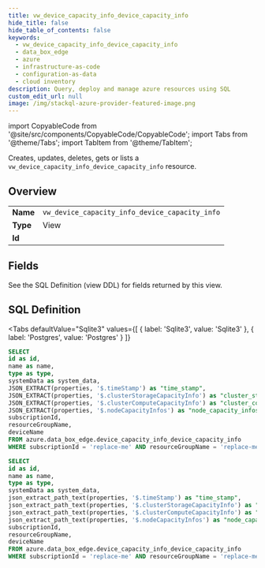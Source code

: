 ```yaml
--- 
title: vw_device_capacity_info_device_capacity_info
hide_title: false
hide_table_of_contents: false
keywords:
  - vw_device_capacity_info_device_capacity_info
  - data_box_edge
  - azure
  - infrastructure-as-code
  - configuration-as-data
  - cloud inventory
description: Query, deploy and manage azure resources using SQL
custom_edit_url: null
image: /img/stackql-azure-provider-featured-image.png
---
```


import CopyableCode from '@site/src/components/CopyableCode/CopyableCode';
import Tabs from '@theme/Tabs';
import TabItem from '@theme/TabItem';

Creates, updates, deletes, gets or lists a <code>vw_device_capacity_info_device_capacity_info</code> resource.

## Overview
<table><tbody>
<tr><td><b>Name</b></td><td><code>vw_device_capacity_info_device_capacity_info</code></td></tr>
<tr><td><b>Type</b></td><td>View</td></tr>
<tr><td><b>Id</b></td><td><CopyableCode code="azure.data_box_edge.vw_device_capacity_info_device_capacity_info" /></td></tr>
</tbody></table>

## Fields

See the SQL Definition (view DDL) for fields returned by this view.

## SQL Definition

<Tabs
defaultValue="Sqlite3"
values={[
{ label: 'Sqlite3', value: 'Sqlite3' },
{ label: 'Postgres', value: 'Postgres' }
]}
>
<TabItem value="Sqlite3">

```sql
SELECT
id as id,
name as name,
type as type,
systemData as system_data,
JSON_EXTRACT(properties, '$.timeStamp') as "time_stamp",
JSON_EXTRACT(properties, '$.clusterStorageCapacityInfo') as "cluster_storage_capacity_info",
JSON_EXTRACT(properties, '$.clusterComputeCapacityInfo') as "cluster_compute_capacity_info",
JSON_EXTRACT(properties, '$.nodeCapacityInfos') as "node_capacity_infos",
subscriptionId,
resourceGroupName,
deviceName
FROM azure.data_box_edge.device_capacity_info_device_capacity_info
WHERE subscriptionId = 'replace-me' AND resourceGroupName = 'replace-me' AND deviceName = 'replace-me';
```

</TabItem>
<TabItem value="Postgres">

```sql
SELECT
id as id,
name as name,
type as type,
systemData as system_data,
json_extract_path_text(properties, '$.timeStamp') as "time_stamp",
json_extract_path_text(properties, '$.clusterStorageCapacityInfo') as "cluster_storage_capacity_info",
json_extract_path_text(properties, '$.clusterComputeCapacityInfo') as "cluster_compute_capacity_info",
json_extract_path_text(properties, '$.nodeCapacityInfos') as "node_capacity_infos",
subscriptionId,
resourceGroupName,
deviceName
FROM azure.data_box_edge.device_capacity_info_device_capacity_info
WHERE subscriptionId = 'replace-me' AND resourceGroupName = 'replace-me' AND deviceName = 'replace-me';
```

</TabItem>
</Tabs>
